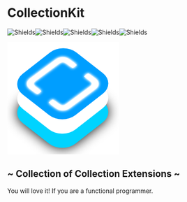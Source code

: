 # CollectionKit

![Shields](https://img.shields.io/badge/build-passing-lime.svg)![Shields](https://img.shields.io/badge/coverage-100%25-lime.svg)![Shields](https://img.shields.io/badge/CocoaPods-compatible-lime.svg)![Shields](https://img.shields.io/badge/Swift_Package_Manager-compatible-lime.svg)![Shields](https://img.shields.io/badge/license-BSD-blue.svg)

![CollectionKit](./collectionkit.png)

## ~ Collection of Collection Extensions ~

You will love it! If you are a functional programmer.

